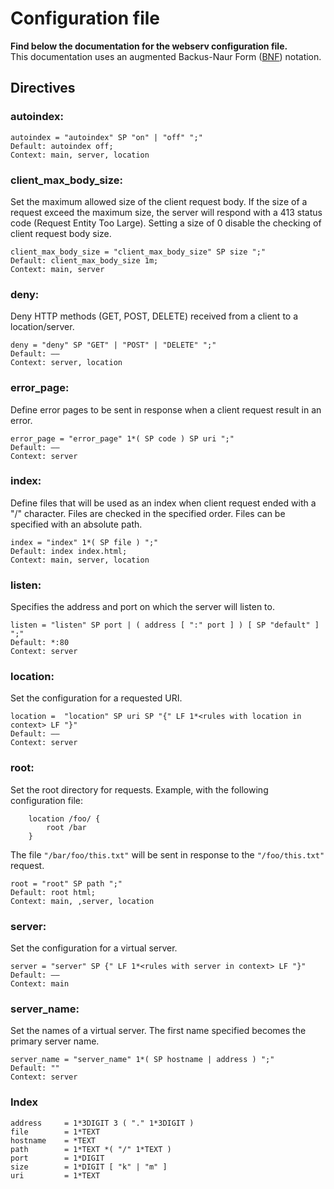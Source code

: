 # Configuration file
**Find below the documentation for the webserv configuration file.**\
This documentation uses an augmented Backus-Naur Form ([BNF](https://fr.wikipedia.org/wiki/Augmented_Backus-Naur_Form)) notation.
## Directives

### autoindex:
```
autoindex = "autoindex" SP "on" | "off" ";"
Default: autoindex off;
Context: main, server, location
```

### client_max_body_size:
Set the maximum allowed size of the client request body.
If the size of a request exceed the maximum size, the server will respond with a 413 status code (Request Entity Too Large).
Setting a size of 0 disable the checking of client request body size.
```
client_max_body_size = "client_max_body_size" SP size ";"
Default: client_max_body_size 1m;
Context: main, server
```

### deny:
Deny HTTP methods (GET, POST, DELETE) received from a client to a location/server.
```
deny = "deny" SP "GET" | "POST" | "DELETE" ";"
Default: ——
Context: server, location
```

### error_page:
Define error pages to be sent in response when a client request result in an error.
```
error_page = "error_page" 1*( SP code ) SP uri ";"
Default: ——
Context: server
```

### index:
Define files that will be used as an index when client request ended with a "/" character.
Files are checked in the specified order.
Files can be specified with an absolute path.
```
index = "index" 1*( SP file ) ";"
Default: index index.html;
Context: main, server, location
```

### listen:
Specifies the address and port on which the server will listen to.
```
listen = "listen" SP port | ( address [ ":" port ] ) [ SP "default" ] ";"
Default: *:80
Context: server
```

### location:
Set the configuration for a requested URI.
```
location =  "location" SP uri SP "{" LF 1*<rules with location in context> LF "}"
Default: ——
Context: server
```

### root:
Set the root directory for requests.
Example, with the following configuration file:
```
    location /foo/ {
        root /bar
    }
```
The file `"/bar/foo/this.txt"` will be sent in response to the `"/foo/this.txt"` request.
```
root = "root" SP path ";"
Default: root html;
Context: main, ,server, location
```
### server:
Set the configuration for a virtual server.
```
server = "server" SP {" LF 1*<rules with server in context> LF "}"
Default: ——
Context: main
```

### server_name:
Set the names of a virtual server.
The first name specified becomes the primary server name.
```
server_name = "server_name" 1*( SP hostname | address ) ";"
Default: ""
Context: server
```

### Index
```
address     = 1*3DIGIT 3 ( "." 1*3DIGIT )
file        = 1*TEXT
hostname    = *TEXT
path        = 1*TEXT *( "/" 1*TEXT )
port        = 1*DIGIT
size        = 1*DIGIT [ "k" | "m" ]
uri         = 1*TEXT
```